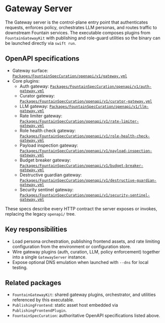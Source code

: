 # Gateway Server

The Gateway server is the control-plane entry point that authenticates requests, enforces policy, orchestrates LLM personas, and routes traffic to downstream Fountain services. The executable composes plugins from `FountainGatewayKit` with publishing and role-guard utilities so the binary can be launched directly via `swift run`.

## OpenAPI specifications

- Gateway surface: [`Packages/FountainSpecCuration/openapi/v1/gateway.yml`](../../../FountainSpecCuration/openapi/v1/gateway.yml)
- Core plugins:
  - Auth gateway: [`Packages/FountainSpecCuration/openapi/v1/auth-gateway.yml`](../../../FountainSpecCuration/openapi/v1/auth-gateway.yml)
  - Curator gateway: [`Packages/FountainSpecCuration/openapi/v1/curator-gateway.yml`](../../../FountainSpecCuration/openapi/v1/curator-gateway.yml)
  - LLM gateway: [`Packages/FountainSpecCuration/openapi/v1/llm-gateway.yml`](../../../FountainSpecCuration/openapi/v1/llm-gateway.yml)
  - Rate limiter gateway: [`Packages/FountainSpecCuration/openapi/v1/rate-limiter-gateway.yml`](../../../FountainSpecCuration/openapi/v1/rate-limiter-gateway.yml)
  - Role health check gateway: [`Packages/FountainSpecCuration/openapi/v1/role-health-check-gateway.yml`](../../../FountainSpecCuration/openapi/v1/role-health-check-gateway.yml)
  - Payload inspection gateway: [`Packages/FountainSpecCuration/openapi/v1/payload-inspection-gateway.yml`](../../../FountainSpecCuration/openapi/v1/payload-inspection-gateway.yml)
  - Budget breaker gateway: [`Packages/FountainSpecCuration/openapi/v1/budget-breaker-gateway.yml`](../../../FountainSpecCuration/openapi/v1/budget-breaker-gateway.yml)
  - Destructive guardian gateway: [`Packages/FountainSpecCuration/openapi/v1/destructive-guardian-gateway.yml`](../../../FountainSpecCuration/openapi/v1/destructive-guardian-gateway.yml)
  - Security sentinel gateway: [`Packages/FountainSpecCuration/openapi/v1/security-sentinel-gateway.yml`](../../../FountainSpecCuration/openapi/v1/security-sentinel-gateway.yml)

These specs describe every HTTP contract the server exposes or invokes, replacing the legacy `openapi/` tree.

## Key responsibilities

- Load persona orchestration, publishing frontend assets, and rate limiting configuration from the environment or configuration store.
- Wire gateway plugins (auth, curation, LLM, policy enforcement) together into a single `GatewayServer` instance.
- Expose optional DNS emulation when launched with `--dns` for local testing.

## Related packages

- `FountainGatewayKit`: shared gateway plugins, orchestrator, and utilities referenced by this executable.
- `PublishingFrontend`: static asset host embedded via `PublishingFrontendPlugin`.
- `FountainSpecCuration`: authoritative OpenAPI specifications listed above.

